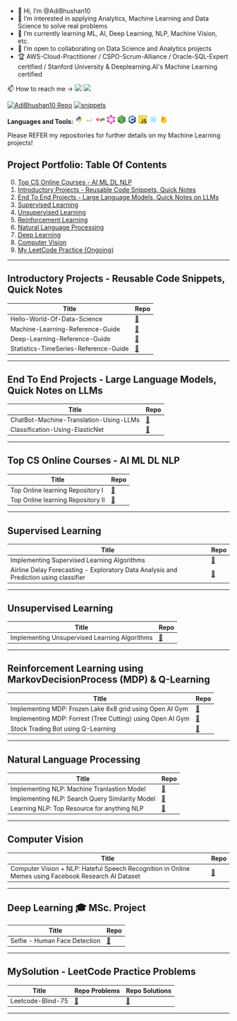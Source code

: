 <!---
AdiBhushan10/AdiBhushan10 is a ✨ special ✨ repository because its `README.md` (this file) appears on your GitHub profile.
You can click the Preview link to take a look at your changes.
--->

- 👋 Hi, I’m @AdiBhushan10
- 👀 I’m interested in applying Analytics, Machine Learning and Data Science to solve real problems
- 🌱 I’m currently learning ML, AI, Deep Learning, NLP, Machine Vision, etc.
- 💞️ I’m open to collaborating on Data Science and Analytics projects
- 🏆 AWS-Cloud-Practitioner / CSPO-Scrum-Alliance / Oracle-SQL-Expert certified / Stanford University & Deeplearning.AI's Machine Learning certified

<p>

📫 How to reach me -> <a href="https://www.linkedin.com/in/adybhushan/"><img src="https://img.shields.io/badge/-Feed|LinkedIn%20-0077B5?style=flat&logo=Linkedin&logoColor=white"/></a> ![](https://visitor-badge.glitch.me/badge?page_id=AdiBhushan10.AdiBhushan10)

<!---
[![AdiBhushan10's GitHub stats](https://github-readme-stats.vercel.app/api?username=AdiBhushan10)](https://github.com/AdiBhushan10/AdiBhushan10)

<a href="https://github.com/AdiBhushan10/AdiBhushan10">
  <img align="center" src="https://github-readme-stats.vercel.app/api?username=AdiBhushan10&show_icons=true&line_height=27&count_private=true&title_color=FF8E43&text_color=DFDFDF&icon_color=5EC3FF&bg_color=1E1E1E" alt="Top programming languages"/>
</a>

<a href="https://github.com/AdiBhushan10/AdiBhushan10">
  <img align="center" src="https://github-readme-stats.vercel.app/api?username=AdiBhushan10&show_icons=true&line_height=27&count_private=true&title_color=FF8E43&text_color=DFDFDF&icon_color=5EC3FF&bg_color=1E1E1E" alt="Top programming languages"/>
</a>
--->
  
</p>

[![AdiBhushan10 Repo](https://img.shields.io/static/v1?label=AdiBhushan10&message=machinelearning&color=red&logo=github)](https://github.com/AdiBhushan10?tab=repositories)
[![snippets](https://img.shields.io/static/v1?label=codesnippets&message=templates&color=red&logo=github)](https://github.com/AdiBhushan10/Hello-World-Of-Data-Science)

<!---
![](https://visitor-badge.glitch.me/badge?page_id=AdiBhushan10.AdiBhushan10)
[![stars](https://img.shields.io/github/stars/AdiBhushan10?style=social)](https://github.com/AdiBhushan10/stars)
--->

**Languages and Tools:**    <code><img height="20" src="https://raw.githubusercontent.com/github/explore/80688e429a7d4ef2fca1e82350fe8e3517d3494d/topics/python/python.png"></code>
<code><img height="20" src="https://raw.githubusercontent.com/github/explore/80688e429a7d4ef2fca1e82350fe8e3517d3494d/topics/mysql/mysql.png"></code>
<code><img height="20" src="https://raw.githubusercontent.com/github/explore/80688e429a7d4ef2fca1e82350fe8e3517d3494d/topics/git/git.png"></code>
<code><img height="20" src="https://raw.githubusercontent.com/github/explore/5c058a388828bb5fde0bcafd4bc867b5bb3f26f3/topics/graphql/graphql.png"></code>
<code><img height="20" src="https://raw.githubusercontent.com/github/explore/80688e429a7d4ef2fca1e82350fe8e3517d3494d/topics/nodejs/nodejs.png"></code>
<code><img height="20" src="https://raw.githubusercontent.com/github/explore/80688e429a7d4ef2fca1e82350fe8e3517d3494d/topics/cpp/cpp.png"></code>
<code><img height="20" src="https://raw.githubusercontent.com/github/explore/80688e429a7d4ef2fca1e82350fe8e3517d3494d/topics/javascript/javascript.png"></code>
<code><img height="20" src="https://raw.githubusercontent.com/github/explore/80688e429a7d4ef2fca1e82350fe8e3517d3494d/topics/react/react.png"></code>
<code><img height="20" src="https://raw.githubusercontent.com/github/explore/80688e429a7d4ef2fca1e82350fe8e3517d3494d/topics/firebase/firebase.png"></code>


Please REFER my repositories for further details on my Machine Learning projects!

## Project Portfolio: Table Of Contents
0. [Top CS Online Courses - AI ML DL NLP](#top)
1. [Introductory Projects - Reusable Code Snippets, Quick Notes](#rpr)
2. [End To End Projects - Large Language Models, Quick Notes on LLMs](#llm)
3. [Supervised Learning](#sl)
4. [Unsupervised Learning](#ul)
5. [Reinforcement Learning](#rl)
6. [Natural Language Processing](#nlp)
7. [Deep Learning](#dl)
8. [Computer Vision](#cvcp)
9. [My LeetCode Practice (Ongoing)](#leet)

___
<a name="rpr"></a>


## Introductory Projects - Reusable Code Snippets, Quick Notes
| Title | Repo |
| --- | --- |
| Hello-World-Of-Data-Science | [:link:](https://github.com/AdiBhushan10/Hello-World-Of-Data-Science) |
| Machine-Learning-Reference-Guide | [:link:](https://github.com/AdiBhushan10/Hello-World-Of-Data-Science/blob/master/ML%20Quick%20Guide.pdf) |
| Deep-Learning-Reference-Guide | [:link:](https://github.com/AdiBhushan10/Hello-World-Of-Data-Science/blob/master/Deep%20Learning%20NLP%20Computer%20Vision%20Quick%20Guide.pdf) |
| Statistics-TimeSeries-Reference-Guide | [:link:](https://github.com/AdiBhushan10/Hello-World-Of-Data-Science/blob/master/Statistics%20Time%20Series%20Quick%20Guide.pdf) |

___
<a name="llm"></a>


## End To End Projects - Large Language Models, Quick Notes on LLMs
| Title | Repo |
| --- | --- |
| ChatBot-Machine-Translation-Using-LLMs | [:link:](https://github.com/AdiBhushan10/End2End-LLM-NLP-Deploy-Using-MLFlow) |
| Classification-Using-ElasticNet | [:link:](https://github.com/AdiBhushan10/End2End-MLProject-Deploy-Using-MLFlow) |
___
<a name="top"></a>


## Top CS Online Courses - AI ML DL NLP
| Title | Repo |
| --- | --- |
| Top Online learning Repository I | [:link:](https://github.com/AdiBhushan10/awesome-courses) |
| Top Online learning Repository II | [:link:](https://github.com/AdiBhushan10/computer-science) |
___
<a name="sl"></a>


## Supervised Learning 
| Title | Repo |
| --- | --- |
| Implementing Supervised Learning Algorithms | [:link:](https://github.com/AdiBhushan10/Supervised-Machine-Learning) |
| Airline Delay Forecasting - Exploratory Data Analysis and Prediction using classifier | [:link:](https://github.com/AdiBhushan10/Airline-Delay-Forecasting/blob/main/Airline-Flight-Delay-Analysis-Prediction.ipynb) |
___
<a name="ul"></a>


## Unsupervised Learning 
| Title | Repo |
| --- | --- |
| Implementing Unsupervised Learning Algorithms | [:link:](https://github.com/AdiBhushan10/Unsupervised-Machine-Learning) |
  
___
<a name="rl"></a>


## Reinforcement Learning using MarkovDecisionProcess (MDP) & Q-Learning
| Title | Repo |
| --- | --- |
| Implementing MDP: Frozen Lake 8x8 grid using Open AI Gym | [:link:](https://github.com/AdiBhushan10/MarkovDecisionProcess-OpenGymAI-Reinforcement-Learning) |
| Implementing MDP: Forrest (Tree Cutting) using Open AI Gym  | [:link:](https://github.com/AdiBhushan10/MarkovDecisionProcess-OpenGymAI-Reinforcement-Learning) |
| Stock Trading Bot using Q-Learning | [:link:](https://github.com/AdiBhushan10/Unsupervised-Machine-Learning) |  
___
<a name="nlp"></a>


## Natural Language Processing 
| Title | Repo |
| --- | --- |
| Implementing NLP: Machine Tranlastion Model| [:link:](https://github.com/AdiBhushan10/NLP-NLU-Natural-Language-Projects) |
| Implementing NLP: Search Query Similarity Model| [:link:](https://github.com/AdiBhushan10/NLP-NLU-Natural-Language-Projects) |  
| Learning NLP: Top Resource for anything NLP| [:link:](https://github.com/AdiBhushan10/NLP-Natural-Language-Processing) |

___
<a name="cvcp"></a>


## Computer Vision
| Title | Repo |
| --- | --- |
| Computer Vision + NLP: Hateful Speech Recognition in Online Memes using Facebook Research AI Dataset| [:link:](https://github.com/AdiBhushan10/Computer-Vision) |

___
<a name="dl"></a>


## Deep Learning 🎓 MSc. Project
| Title | Repo |
| --- | --- |
| Selfie - Human Face Detection | [:link:](https://github.com/AdiBhushan10/Deep-Learning-NLP-ImageProcessing) |
___

<a name="leet"></a>


## MySolution - LeetCode Practice Problems
| Title | Repo Problems | Repo Solutions | 
| --- | --- | --- |
| Leetcode-Blind-75 | [:link:](https://github.com/AdiBhushan10/My-Leetcode-Practice/blob/main/leetcode-practice.md) | [:link:](https://github.com/AdiBhushan10/My-Leetcode-Practice)

___

<!--
| Placeholder | [:link:](article_link) | [:link:](github_link) |
<a name=" "></a>
-->

